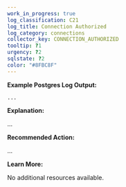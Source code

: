 ```yaml
---
work_in_progress: true
log_classification: C21
log_title: Connection Authorized
log_category: connections
collector_key: CONNECTION_AUTHORIZED
tooltip: ?1
urgency: ?2
sqlstate: ?2
color: "#8FBC8F"
---
```


**Example Postgres Log Output:**

```
...
```

**Explanation:**

...

**Recommended Action:**

...

**Learn More:**

No additional resources available.
